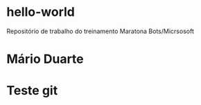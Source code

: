 # hello-world
Repositório de trabalho do treinamento Maratona Bots/Micrsosoft
# Mário Duarte
# Teste git
